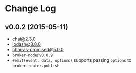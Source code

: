 # Change Log

## v0.0.2 (2015-05-11)
* chai@2.3.0
* lodash@3.8.0
* chai-as-promised@5.0.0
* `broker-node@v0.0.9`
* `#emit(event, data, options)` supports passing `options` to `broker.router.publish`

